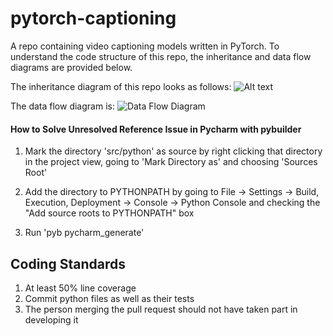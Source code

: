 # pytorch-captioning

A repo containing video captioning models written in PyTorch. To understand the code structure of this repo, the inheritance and data flow diagrams are provided below.

The inheritance diagram of this repo looks as follows:
![Alt text](https://github.com/TwentyBN/pytorch-captioning/blob/readme/images/Inheritance_Diagram.jpg?raw=true "Inheritance Diagram")

The data flow diagram is: 
![Data Flow Diagram](https://github.com/TwentyBN/pytorch-captioning/blob/readme/images/Data_Flow_Diagram.jpg?raw=true "Data Flow Diagram")

#### How to Solve Unresolved Reference Issue in Pycharm with pybuilder

1. Mark the directory 'src/python' as source by right clicking that directory in the project view, going to 'Mark Directory as' and choosing 'Sources Root'

2. Add the directory to PYTHONPATH by going to File -> Settings -> Build, Execution, Deployment -> Console -> Python Console and checking the "Add source roots to PYTHONPATH" box

3. Run 'pyb pycharm\_generate'   

## Coding Standards

1. At least 50% line coverage
2. Commit python files as well as their tests
3. The person merging the pull request should not have taken part in developing it
